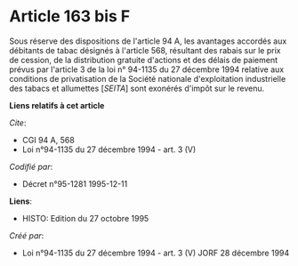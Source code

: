 # Article 163 bis F

Sous réserve des dispositions de l'article 94 A, les avantages accordés aux débitants de tabac désignés à l'article 568,
résultant des rabais sur le prix de cession, de la distribution gratuite d'actions et des délais de paiement prévus par
l'article 3 de la loi n° 94-1135 du 27 décembre 1994 relative aux conditions de privatisation de la Société nationale
d'exploitation industrielle des tabacs et allumettes [*SEITA*] sont exonérés d'impôt sur le revenu.

**Liens relatifs à cet article**

_Cite_:

  - CGI 94 A, 568
  - Loi n°94-1135 du 27 décembre 1994 - art. 3 (V)

_Codifié par_:

  - Décret n°95-1281 1995-12-11

**Liens**:

  - HISTO: Edition du 27 octobre 1995

_Créé par_:

  - Loi n°94-1135 du 27 décembre 1994 - art. 3 (V) JORF 28 décembre 1994
